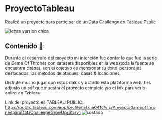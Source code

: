 # ProyectoTableau
Realicé un proyecto para participar de un Data Challenge en Tableau Public 


![letras version chica](https://user-images.githubusercontent.com/80054717/187475389-30a66deb-7bc7-4822-8c56-ec98b1ab647d.png)






## Contenido 🧐: 
Durante el desarrollo del proyecto mi intención fue contar lo que fue la serie de Game Of Thrones con datasets disponibles en la web (toda la fuente se encuentra citada), con el objetivo de mencionar su éxito, personajes destacados, los métodos de ataques, casas & locaciones. 

Disfruté mucho jugar con estos datos y usando esta plataforma web. Les adjunto un pdf que muestra el proyecto completo y/o el link para verlo online en Tableau:




Link del proyecto en TABLEAU PUBLIC: https://public.tableau.com/app/profile/leticia6418/viz/ProyectoGameofThronesparaDataChallengeGrowUp/Story1
![costado](https://user-images.githubusercontent.com/80054717/187478497-31863aae-e399-41bd-99c6-9e6b7a79ce6f.png)
